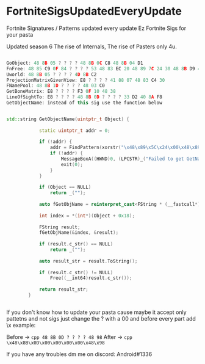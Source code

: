 # FortniteSigsUpdatedEveryUpdate
Fortnite Signatures / Patterns updated every update
Ez Fortnite Sigs for your pasta

Updated season 6
The rise of Internals, The rise of Pasters only 4u.
```cpp

GoObject: 48 8B 05 ? ? ? ? 48 8B 0C C8 48 8B 04 D1
FnFree: 48 85 C9 0F 84 ? ? ? ? 53 48 83 EC 20 48 89 7C 24 30 48 8B D9 48 8B 3D ? ? ? ? 48 85 FF 0F 84 ? ? ? ? 48 8B 07 4C 8B 40 30 48 8D 05 ? ? ? ? 4C 3B C0
Uworld: 48 8B 05 ? ? ? ? 4D 8B C2
ProjectionMatrixGivenView: E8 ? ? ? ? 41 88 07 48 83 C4 30
FNamePool: 48 8B 1D ? ? ? ? 48 03 C0
GetBoneMatrix: E8 ? ? ? ? F3 0F 10 48 38
LineOfSightTo: E8 ? ? ? ? 48 8B 0D ? ? ? ? 33 D2 40 8A F8
GetObjectName: instead of this sig use the function below


std::string GetObjectName(uintptr_t Object) {
 
            static uintptr_t addr = 0;
 
            if (!addr) {
                addr = FindPattern(xorstr("\x48\x89\x5C\x24\x00\x48\x89\x74\x24\x00\x55\x57\x41\x56\x48\x8D\xAC\x24\x00\x00\x00\x00\x48\x81\xEC\x00\x00\x00\x00\x48\x8B\x05\x00\x00\x00\x00\x48\x33\xC4\x48\x89\x85\x00\x00\x00\x00\x45\x33\xF6\x48\x8B\xF2\x44\x39\x71\x04\x0F\x85\x00\x00\x00\x00\x8B\x19\x0F\xB7\xFB\xE8\x00\x00\x00\x00\x8B\xCB\x48\x8D\x54\x24"), xorstr("xxxx?xxxx?xxxxxxxx????xxx????xxx????xxxxxx????xxxxxxxxxxxx???xxxxxx????xxxxxx"); //GetNameByIndex sig
                if (!addr) {
                    MessageBoxA((HWND)0, (LPCSTR)_("Failed to get GetNameByIndex"), (LPCSTR)0, (UINT)0);
                    exit(0);
                }
            }
 
            if (Object == NULL)
                return _("");
 
            auto fGetObjName = reinterpret_cast<FString * (__fastcall*)(int* index, FString* res)>(addr);
 
            int index = *(int*)(Object + 0x18);
 
            FString result;
            fGetObjName(&index, &result);
 
            if (result.c_str() == NULL)
                return _("");
 
            auto result_str = result.ToString();
 
            if (result.c_str() != NULL)
                Free((__int64)result.c_str());
 
            return result_str;
        }



```

If you don't know how to update your pasta cause maybe it accept only pattetns and not sigs just change the ? with a 00 and before every part add \x example:

Before -> ```cpp 48 8B 0D ? ? ? ? 48 98```
After ->  ```cpp \x48\x8B\x0D\x00\x00\x00\x00\x48\x98```


If you have any troubles dm me on discord: Android#1336
